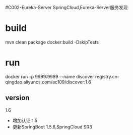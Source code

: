 #C002-Eureka-Server
SpringCloud,Eureka-Server服务发现

# build
mvn clean package docker:build -DskipTests

# run
docker run -p 9999:9999 --name discover registry.cn-qingdao.aliyuncs.com/ac109/discover:1.6


## version
1.6
- 增加认证
1.5
- 更新SpringBoot 1.5.6,SpringCloud SR3 